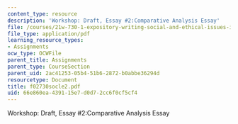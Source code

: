 ```yaml
---
content_type: resource
description: 'Workshop: Draft, Essay #2:Comparative Analysis Essay'
file: /courses/21w-730-1-expository-writing-social-and-ethical-issues-in-print-photography-and-film-fall-2005/66e860ea439115e7d0d72cc6f0cf5cf4_f02730socle2.pdf
file_type: application/pdf
learning_resource_types:
- Assignments
ocw_type: OCWFile
parent_title: Assignments
parent_type: CourseSection
parent_uid: 2ac41253-05b4-51b6-2872-b0abbe36294d
resourcetype: Document
title: f02730socle2.pdf
uid: 66e860ea-4391-15e7-d0d7-2cc6f0cf5cf4
---
```

Workshop: Draft, Essay #2:Comparative Analysis Essay

